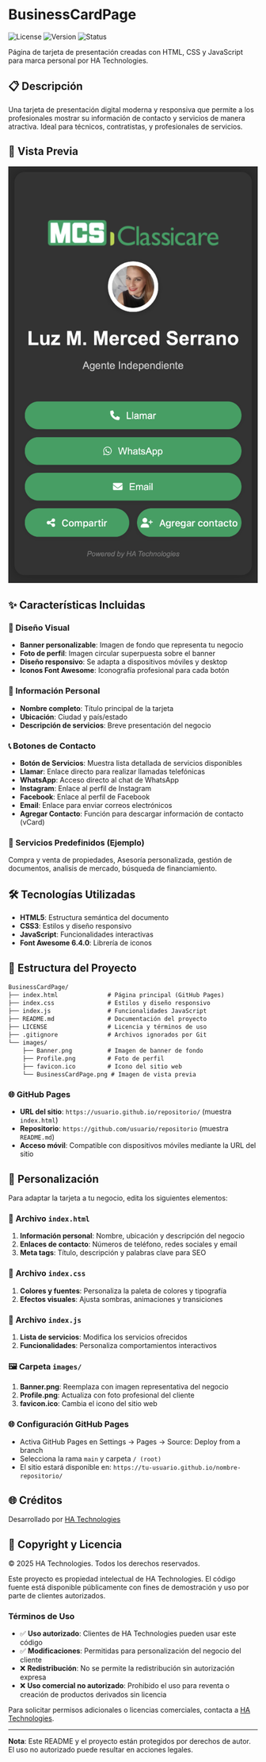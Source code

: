 # BusinessCardPage

![License](https://img.shields.io/badge/License-HA%20Technologies-blue.svg)
![Version](https://img.shields.io/badge/Version-1.0-green.svg)
![Status](https://img.shields.io/badge/Status-Active-brightgreen.svg)

Página de tarjeta de presentación creadas con HTML, CSS y JavaScript para marca personal por HA Technologies.

## 📋 Descripción

Una tarjeta de presentación digital moderna y responsiva que permite a los profesionales mostrar su información de contacto y servicios de manera atractiva. Ideal para técnicos, contratistas, y profesionales de servicios.

## 📸 Vista Previa

![BusinessCardPage Preview](images/BusinessCardPage.png)

## ✨ Características Incluidas

### 🎨 Diseño Visual

- **Banner personalizable**: Imagen de fondo que representa tu negocio
- **Foto de perfil**: Imagen circular superpuesta sobre el banner
- **Diseño responsivo**: Se adapta a dispositivos móviles y desktop
- **Iconos Font Awesome**: Iconografía profesional para cada botón

### 👤 Información Personal

- **Nombre completo**: Título principal de la tarjeta
- **Ubicación**: Ciudad y país/estado
- **Descripción de servicios**: Breve presentación del negocio

### 📞 Botones de Contacto

- **Botón de Servicios**: Muestra lista detallada de servicios disponibles
- **Llamar**: Enlace directo para realizar llamadas telefónicas
- **WhatsApp**: Acceso directo al chat de WhatsApp
- **Instagram**: Enlace al perfil de Instagram
- **Facebook**: Enlace al perfil de Facebook
- **Email**: Enlace para enviar correos electrónicos
- **Agregar Contacto**: Función para descargar información de contacto (vCard)

### 🔧 Servicios Predefinidos (Ejemplo)

Compra y venta de propiedades, Asesoría personalizada, gestión de documentos, analisis de mercado, búsqueda de financiamiento.

## 🛠️ Tecnologías Utilizadas

- **HTML5**: Estructura semántica del documento
- **CSS3**: Estilos y diseño responsivo
- **JavaScript**: Funcionalidades interactivas
- **Font Awesome 6.4.0**: Librería de iconos

## 📁 Estructura del Proyecto

``` text
BusinessCardPage/
├── index.html              # Página principal (GitHub Pages)
├── index.css               # Estilos y diseño responsivo
├── index.js                # Funcionalidades JavaScript
├── README.md               # Documentación del proyecto
├── LICENSE                 # Licencia y términos de uso
├── .gitignore              # Archivos ignorados por Git
└── images/
    ├── Banner.png          # Imagen de banner de fondo
    ├── Profile.png         # Foto de perfil
    ├── favicon.ico         # Icono del sitio web
    └── BusinessCardPage.png # Imagen de vista previa
```

### 🌐 GitHub Pages

- **URL del sitio**: `https://usuario.github.io/repositorio/` (muestra `index.html`)
- **Repositorio**: `https://github.com/usuario/repositorio` (muestra `README.md`)
- **Acceso móvil**: Compatible con dispositivos móviles mediante la URL del sitio

## 🚀 Personalización

Para adaptar la tarjeta a tu negocio, edita los siguientes elementos:

### 📝 **Archivo `index.html`**

1. **Información personal**: Nombre, ubicación y descripción del negocio
2. **Enlaces de contacto**: Números de teléfono, redes sociales y email
3. **Meta tags**: Título, descripción y palabras clave para SEO

### 🎨 **Archivo `index.css`**

1. **Colores y fuentes**: Personaliza la paleta de colores y tipografía
2. **Efectos visuales**: Ajusta sombras, animaciones y transiciones

### 🔧 **Archivo `index.js`**

1. **Lista de servicios**: Modifica los servicios ofrecidos
2. **Funcionalidades**: Personaliza comportamientos interactivos

### 🖼️ **Carpeta `images/`**

1. **Banner.png**: Reemplaza con imagen representativa del negocio
2. **Profile.png**: Actualiza con foto profesional del cliente
3. **favicon.ico**: Cambia el icono del sitio web

### 🌐 **Configuración GitHub Pages**

- Activa GitHub Pages en Settings → Pages → Source: Deploy from a branch
- Selecciona la rama `main` y carpeta `/ (root)`
- El sitio estará disponible en: `https://tu-usuario.github.io/nombre-repositorio/`

## 🌐 Créditos

Desarrollado por [HA Technologies](https://ha-technologies-pr.vercel.app)

## 📄 Copyright y Licencia

© 2025 HA Technologies. Todos los derechos reservados.

Este proyecto es propiedad intelectual de HA Technologies. El código fuente está disponible públicamente con fines de demostración y uso por parte de clientes autorizados.

### Términos de Uso

- ✅ **Uso autorizado**: Clientes de HA Technologies pueden usar este código
- ✅ **Modificaciones**: Permitidas para personalización del negocio del cliente
- ❌ **Redistribución**: No se permite la redistribución sin autorización expresa
- ❌ **Uso comercial no autorizado**: Prohibido el uso para reventa o creación de productos derivados sin licencia

Para solicitar permisos adicionales o licencias comerciales, contacta a [HA Technologies](https://ha-technologies-pr.vercel.app).

---
**Nota**: Este README y el proyecto están protegidos por derechos de autor. El uso no autorizado puede resultar en acciones legales.
